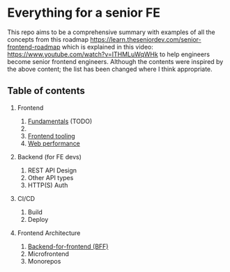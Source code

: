# Everything for a senior FE

This repo aims to be a comprehensive summary with examples of all the concepts from this roadmap https://learn.theseniordev.com/senior-frontend-roadmap which is explained in this video: https://www.youtube.com/watch?v=ITHMLuWqWHk to help engineers become senior frontend engineers. Although the contents were inspired by the above content; the list has been changed where I think appropriate.

## Table of contents

1. Frontend
    1. [Fundamentals](./Fundamentals/fundamentals.md) (TODO)
    2. [Component frameworks (React)]: (./React/react.md) (TODO)
    3. [Frontend tooling](./Tooling/tooling.md)
    4. [Web performance](./Performance/performance.md)

2. Backend (for FE devs)
    1. REST API Design
    2. Other API types
    3. HTTP(S) Auth

3. CI/CD
    1. Build
    2. Deploy

4. Frontend Architecture
    1. [Backend-for-frontend (BFF)](./Architecture/BFF.md)
    2. Microfrontend
    3. Monorepos
